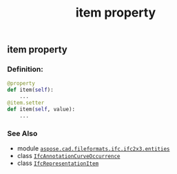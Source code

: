 ﻿---
title: item property
second_title: Aspose.CAD for Python via .NET API References
description: 
type: docs
weight: 60
url: /python-net/aspose.cad.fileformats.ifc.ifc2x3.entities/ifcannotationcurveoccurrence/item/
is_root: false
---

## item property

### Definition:
```python
@property
def item(self):
    ...
@item.setter
def item(self, value):
    ...
```

### See Also
* module [`aspose.cad.fileformats.ifc.ifc2x3.entities`](../../)
* class [`IfcAnnotationCurveOccurrence`](/cad/python-net/aspose.cad.fileformats.ifc.ifc2x3.entities/ifcannotationcurveoccurrence)
* class [`IfcRepresentationItem`](/cad/python-net/aspose.cad.fileformats.ifc.ifc2x3.entities/ifcrepresentationitem)
